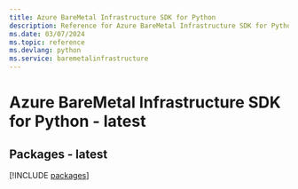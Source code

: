 ```yaml
---
title: Azure BareMetal Infrastructure SDK for Python
description: Reference for Azure BareMetal Infrastructure SDK for Python
ms.date: 03/07/2024
ms.topic: reference
ms.devlang: python
ms.service: baremetalinfrastructure
---
```

# Azure BareMetal Infrastructure SDK for Python - latest
## Packages - latest
[!INCLUDE [packages](baremetal-infrastructure-index.md)]